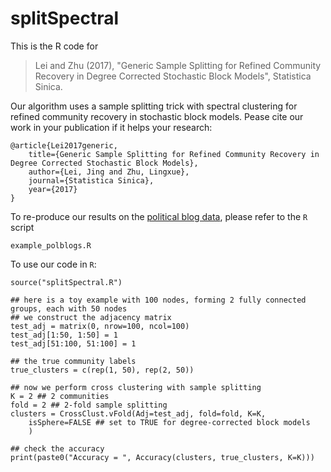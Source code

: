 # splitSpectral
This is the R code for 
>  Lei and Zhu (2017), "Generic Sample Splitting for Refined Community Recovery in Degree Corrected Stochastic Block Models", Statistica Sinica.

Our algorithm uses a sample splitting trick with spectral clustering for refined community recovery in stochastic block models.
Pease cite our work in your publication if it helps your research:
```
@article{Lei2017generic,
    title={Generic Sample Splitting for Refined Community Recovery in Degree Corrected Stochastic Block Models},
    author={Lei, Jing and Zhu, Lingxue},
    journal={Statistica Sinica},
    year={2017}
}
```

To re-produce our results on the [political blog data](https://networkdata.ics.uci.edu/data.php?id=102), 
please refer to the `R` script
```
example_polblogs.R
```

To use our code in `R`:
```{r}
source("splitSpectral.R")

## here is a toy example with 100 nodes, forming 2 fully connected groups, each with 50 nodes
## we construct the adjacency matrix
test_adj = matrix(0, nrow=100, ncol=100)
test_adj[1:50, 1:50] = 1
test_adj[51:100, 51:100] = 1

## the true community labels
true_clusters = c(rep(1, 50), rep(2, 50))

## now we perform cross clustering with sample splitting
K = 2 ## 2 communities
fold = 2 ## 2-fold sample splitting
clusters = CrossClust.vFold(Adj=test_adj, fold=fold, K=K,
    isSphere=FALSE ## set to TRUE for degree-corrected block models
    )

## check the accuracy
print(paste0("Accuracy = ", Accuracy(clusters, true_clusters, K=K)))
```
